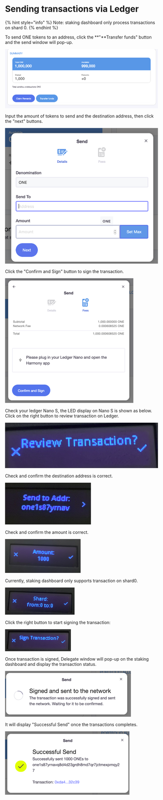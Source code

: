 # Sending transactions via Ledger

{% hint style="info" %}
Note: staking dashboard only process transactions on shard 0.
{% endhint %}

To send ONE tokens to an address, click the **"**Transfer funds" button and the send window will pop-up.

![](../../../.gitbook/assets/image%20%28130%29.png)

Input the amount of tokens to send and the destination address, then click the "next" buttons.

![](../../../.gitbook/assets/image%20%28121%29.png)

Click the "Confirm and Sign" button to sign the transaction.

![](../../../.gitbook/assets/image%20%2833%29.png)

Check your ledger Nano S, the LED display on Nano S is shown as below.  Click on the right button to review transaction on Ledger.

![](../../../.gitbook/assets/image%20%2825%29.png)

Check and confirm the destination address is correct.

![](../../../.gitbook/assets/image%20%28123%29.png)

Check and confirm the amount is correct.

![](../../../.gitbook/assets/image%20%28135%29.png)

Currently, staking dashboard only supports transaction on shard0.

![](../../../.gitbook/assets/image%20%2836%29.png)

Click the right button to start signing the transaction:

![](../../../.gitbook/assets/image%20%2879%29.png)

Once transaction is signed, Delegate window will pop-up on the staking dashboard and display the transaction status.

![](../../../.gitbook/assets/image%20%2888%29.png)

 It will display "Successful Send" once the transactions completes.

![](../../../.gitbook/assets/image%20%28150%29.png)

